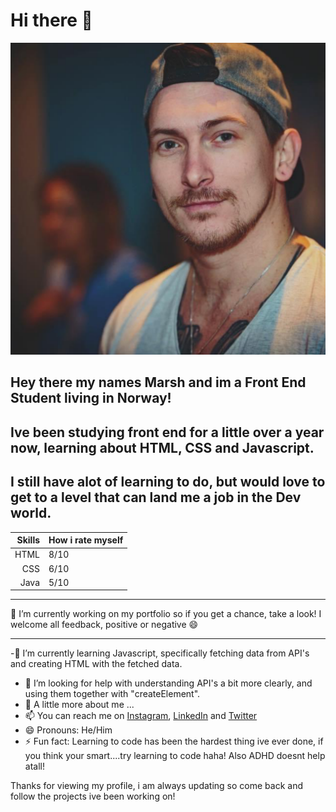 # Hi there 👋

![image](Marsh.PNG)

## Hey there  my names Marsh and im a Front End Student living in Norway!
## Ive been studying front end for a little over a year now, learning about HTML, CSS and Javascript. 
## I still have alot of learning to do, but would love to get to a level that can land me a job in the Dev world.


| Skills | How i rate myself |
|-------:|-------------------|
|  HTML  | 8/10              |
|   CSS  | 6/10              |
|  Java  | 5/10              |

---

 🔭 I’m currently working on my portfolio so if you get a chance, take a look! I welcome all feedback, positive or negative 😄
 
 ---

-🌱 I’m currently learning Javascript, specifically fetching data from API's and creating HTML with the fetched data.
- 🤔 I’m looking for help with understanding API's a bit more clearly, and using them together with "createElement". 
- 💬 A little more about me ...
- 📫 You can reach me on [Instagram](http://www.instagram.com), [LinkedIn](http://www.linkedin.com) and [Twitter](http://www.twitter.com)
- 😄 Pronouns: He/Him
- ⚡ Fun fact: Learning to code has been the hardest thing ive ever done, if you think your smart....try learning to code haha! Also ADHD doesnt help atall!

Thanks for viewing my profile, i am always updating so come back and follow the projects ive been working on!
